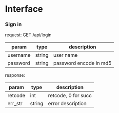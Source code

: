 Interface 
=================

### Sign in

request: GET /api/login

| param | type | description |
| ----- | ---- | ----------- |
| username | string | user name|
| password | string | password encode in md5 |

response: 

| param | type | description |
| ----- | ---- | ----------- |
| retcode | int | retcode, 0 for succ |
| err_str | string | error description |
